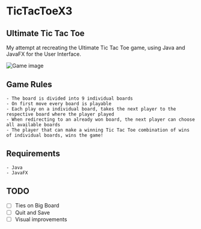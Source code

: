 # TicTacToeX3
## Ultimate Tic Tac Toe

My attempt at recreating the Ultimate Tic Tac Toe game, using Java and JavaFX for the User Interface.

![Game image](https://i.ibb.co/XxhjpCL/Captura-de-ecra-2022-09-27-a-s-18-58-11.png)

## Game Rules
    - The board is divided into 9 individual boards
    - On first move every board is playable
    - Each play on a individual board, takes the next player to the respective board where the player played
    - When redirecting to an already won board, the next player can choose all available boards
    - The player that can make a winning Tic Tac Toe combination of wins of individual boards, wins the game!

## Requirements
    - Java
    - JavaFX

## TODO

- [ ] Ties on Big Board
- [ ] Quit and Save
- [ ] Visual improvements
